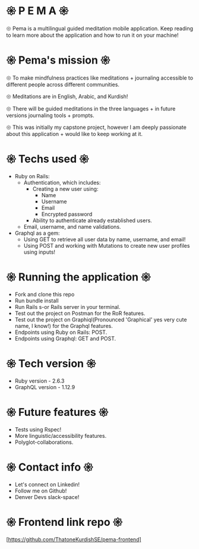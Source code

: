 # 𑁍 P E M A 𑁍

𑁍 Pema is a multilingual guided meditation mobile application. Keep reading to learn more about the application and how to run it on your machine!

# 𑁍 Pema's mission 𑁍 

   𑁍 To make mindfulness practices like meditations + journaling accessible to different
    people across different communities.

   𑁍 Meditations are in English, Arabic, and Kurdish!

   𑁍 There will be guided meditations in the three languages + in future versions journaling tools + prompts.

   𑁍 This was initially my capstone project, however I am deeply passionate about this application + would like to keep working at it.

# 𑁍 Techs used 𑁍

- Ruby on Rails:
    - Authentication, which includes:
        - Creating a new user using:
            *  Name
            * Username
            * Email
            * Encrypted password
        - Ability to  authenticate already established users.
    - Email, username, and name validations.
- Graphql as a gem:
    - Using GET to retrieve all user data by name, username, and email!
    - Using POST and working with Mutations to create new user profiles using inputs!


# 𑁍 Running the application 𑁍

- Fork and clone this repo
- Run bundle install
- Run Rails s-or Rails server in your terminal.
- Test out the project on Postman for the RoR features.
- Test out the project on Graphiql(Pronounced 'Graphical' yes very cute name, I know!) for the Graphql features.
- Endpoints using Ruby on Rails: POST.
- Endpoints using Graphql: GET and POST.


# 𑁍 Tech version 𑁍
 
 - Ruby version - 2.6.3
 - GraphQL version - 1.12.9 

# 𑁍 Future features 𑁍
 
 - Tests using Rspec!
 - More linguistic/accessibility features.
 - Polyglot-collaborations.

# 𑁍 Contact info 𑁍
 
 - Let's connect on Linkedin!
 - Follow me on Github!
 - Denver Devs slack-space!
 

# 𑁍 Frontend link repo 𑁍
[https://github.com/ThatoneKurdishSE/pema-frontend]
